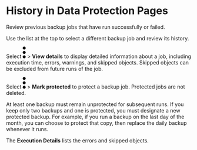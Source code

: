 # History in Data Protection Pages
Review previous backup jobs that have run successfully or failed.

Use the list at the top to select a different backup job and review its history.

Select 
![../Images/more_vert_kebob-15px.svg](../Images/more_vert_kebob-15px.svg) > **View details** to display detailed information about a job, including execution time, errors, warnings, and skipped objects. Skipped objects can be excluded from future runs of the job.

Select 
![../Images/more_vert_kebob-15px.svg](../Images/more_vert_kebob-15px.svg) > **Mark protected** to protect a backup job. Protected jobs are not deleted.

At least one backup must remain unprotected for subsequent runs. If you keep only two backups and one is protected, you must designate a new protected backup. For example, if you run a backup on the last day of the month, you can choose to protect that copy, then replace the daily backup whenever it runs.

The **Execution Details** lists the errors and skipped objects.
